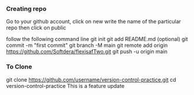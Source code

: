 ### Creating repo

Go to your github account, click on new
write the name of the particular repo then click on public

follow the following command line
git init
git add README.md (optional)
git commit -m "first commit"
git branch -M main
git remote add origin https://github.com/Softdera/flexisafTwo.git
git push -u origin main

### To Clone

git clone https://github.com/username/version-control-practice.git
cd version-control-practice
This is a feature update

